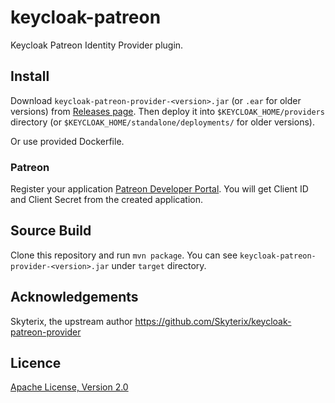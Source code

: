 # keycloak-patreon

Keycloak Patreon Identity Provider plugin.

## Install

Download `keycloak-patreon-provider-<version>.jar` (or `.ear` for older versions) from [Releases page](https://github.com/Skyterix1991/keycloak-patreon-provider/releases).
Then deploy it into `$KEYCLOAK_HOME/providers` directory (or `$KEYCLOAK_HOME/standalone/deployments/` for older versions).

Or use provided Dockerfile.

### Patreon

Register your application [Patreon Developer Portal](https://www.patreon.com/portal/registration/register-clients).
You will get Client ID and Client Secret from the created application.

## Source Build

Clone this repository and run `mvn package`.
You can see `keycloak-patreon-provider-<version>.jar` under `target` directory.

## Acknowledgements

Skyterix, the upstream author https://github.com/Skyterix/keycloak-patreon-provider

## Licence

[Apache License, Version 2.0](https://www.apache.org/licenses/LICENSE-2.0)

